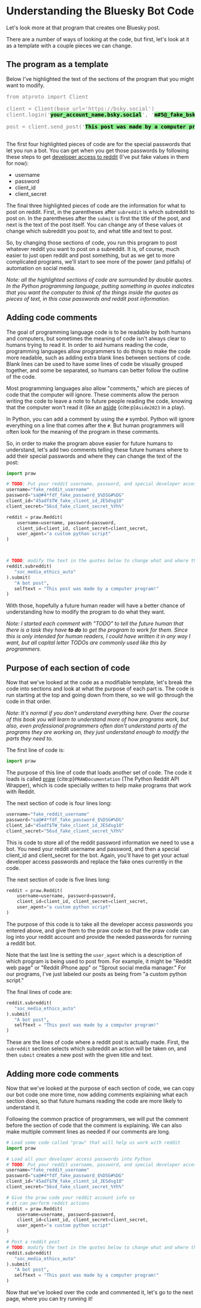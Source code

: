 # Understanding the Bluesky Bot Code

Let's look more at that program that creates one Bluesky post.

There are a number of ways of looking at the code, but first, let's look at it as a template with a couple pieces we can change.

## The program as a template

Below I've highlighted the text of the sections of the program that you might want to modify.

<pre style="color:gray">
from atproto import Client

client = Client(base_url='https://bsky.social')
client.login('<strong style="color:black;background-color:lightgreen">your_account_name.bsky.social</strong>', '<strong style="color:black;background-color:lightgreen">m#5@_fake_bsky_password_$%Ds</strong>')

post = client.send_post('<strong style="color:black;background-color:lightgreen">This post was made by a computer program!</strong>')

</pre>

The first four highlighted pieces of code are for the special passwords that let you run a bot. You can get when you get those passwords by following these steps to get [developer access to reddit](../../appendix/making_bot_account.md) (I've put fake values in them for now):
- username
- password
- client_id
- client_secret

The final three highlighted pieces of code are the information for what to post on reddit. First, in the parentheses after `subreddit` is which subreddit to post on. In the parentheses after the `submit` is first the title of the post, and next is the text of the post itself. You can change any of these values ot change which subreddit you post to, and what title and text to post.

So, by changing those sections of code, you run this program to post whatever reddit you want to post on a subreddit. It is, of course, much easier to just open reddit and post something, but as we get to more complicated programs, we'll start to see more of the power (and pitfalls) of automation on social media.

_Note: all the highlighted sections of code are surrounded by double quotes. In the Python programming language, putting something in quotes indicates that you want the computer to think of the things inside the quotes as pieces of text, in this case passwords and reddit post information._

## Adding code comments

The goal of programming language code is to be readable by both humans and computers, but sometimes the meaning of code isn't always clear to humans trying to read it. In order to aid humans reading the code, programming languages allow programmers to do things to make the code more readable, such as adding extra blank lines between sections of code. Blank lines can be used to have some lines of code be visually grouped together, and some be separated, so humans can better follow the outline of the code.

Most programming languages also allow "comments," which are pieces of code that the computer will ignore. These comments allow the person writing the code to leave a note to future people reading the code, knowing that the computer won't read it (like an [aside](https://en.wikipedia.org/wiki/Aside) {cite:p}`Aside2023` in a play).

In Python, you can add a comment by using the `#` symbol. Python will ignore everything on a line that comes after the `#`. But human programmers will often look for the meaning of the program in these comments.

So, in order to make the program above easier for future humans to understand, let's add two comments telling these future humans where to add their special passwords and where they can change the text of the post:

```python
import praw

# TODO: Put your reddit username, password, and special developer access passwords below:
username="fake_reddit_username"
password="sa@#4*fdf_fake_password_$%DSG#%DG"
client_id="45adf$TW_fake_client_id_JESdsg1O"
client_secret="56sd_fake_client_secret_%Yh%"

reddit = praw.Reddit(
    username=username, password=password,
    client_id=client_id, client_secret=client_secret,
    user_agent="a custom python script"
)



# TODO: modify the text in the quotes below to change what and where this bot posts to reddit:
reddit.subreddit(
   "soc_media_ethics_auto"
).submit(
   "A bot post", 
   selftext = "This post was made by a computer program!"
)

```

With those, hopefully a future human reader will have a better chance of understanding how to modify the program to do what they want.

_Note: I started each comment with "TODO" to tell the future human that there is a task they have **to do** to get the program to work for them. Since this is only intended for human readers, I could have written it in any way I want, but all capital letter TODOs are commonly used like this by programmers._


## Purpose of each section of code

Now that we've looked at the code as a modifiable template, let's break the code into sections and look at what the purpose of each part is. The code is run starting at the top and going down from there, so we will go through the code in that order.

_Note: It's normal if you don't understand everything here. Over the course of this book you will learn to understand more of how programs work, but also, even professional programmers often don't understand parts of the programs they are working on, they just understand enough to modify the parts they need to._

The first line of code is:
```python
import praw
```

The purpose of this line of code that loads another set of code. The code it loads is called [praw](https://praw.readthedocs.io/en/stable/) {cite:p}`PRAWDocumentation` (The Python Reddit API Wrapper), which is code specially written to help make programs that work with Reddit.


The next section of code is four lines long:
```python
username="fake_reddit_username"
password="sa@#4*fdf_fake_password_$%DSG#%DG"
client_id="45adf$TW_fake_client_id_JESdsg1O"
client_secret="56sd_fake_client_secret_%Yh%"
```

This is code to store all of the reddit password information we need to use a bot. You need your reddit username and password, and then a special client_id and client_secret for the bot. Again, you'll have to get your actual developer access passwords and replace the fake ones currently in the code.

The next section of code is five lines long:

```python
reddit = praw.Reddit(
    username=username, password=password,
    client_id=client_id, client_secret=client_secret,
    user_agent="a custom python script"
)
```

The purpose of this code is to take all the developer access passwords you entered above, and give them to the praw code so that the praw code can log into your reddit account and provide the needed passwords for running a reddit bot. 

Note that the last line is setting the `user_agent` which is a description of which program is being used to post from. For example, it might be "Reddit web page" or "Reddit iPhone app" or "Sprout social media manager." For our programs, I've just labeled our posts as being from "a custom python script."

The final lines of code are:
```python
reddit.subreddit(
   "soc_media_ethics_auto"
).submit(
   "A bot post", 
   selftext = "This post was made by a computer program!"
)
```

These are the lines of code where a reddit post is actually made. First, the `subreddit` section selects which subreddit an action will be taken on, and then `submit` creates a new post with the given title and text.

## Adding more code comments
Now that we've looked at the purpose of each section of code, we can copy our bot code one more time, now adding comments explaining what each section does, so that future humans reading the code are more likely to understand it.

Following the common practice of programmers, we will put the comment before the section of code that the comment is explaining. We can also make multiple comment lines as needed if our comments are long.

```python
# Load some code called "praw" that will help us work with reddit
import praw

# Load all your developer access passwords into Python
# TODO: Put your reddit username, password, and special developer access passwords below:
username="fake_reddit_username"
password="sa@#4*fdf_fake_password_$%DSG#%DG"
client_id="45adf$TW_fake_client_id_JESdsg1O"
client_secret="56sd_fake_client_secret_%Yh%"

# Give the praw code your reddit account info so
# it can perform reddit actions
reddit = praw.Reddit(
    username=username, password=password,
    client_id=client_id, client_secret=client_secret,
    user_agent="a custom python script"
)

# Post a reddit post
# TODO: modify the text in the quotes below to change what and where this bot posts to reddit:
reddit.subreddit(
   "soc_media_ethics_auto"
).submit(
   "A bot post", 
   selftext = "This post was made by a computer program!"
)
```

Now that we've looked over the code and commented it, let's go to the next page, where you can try running it!
